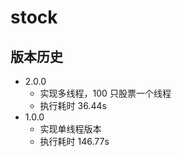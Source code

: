 # stock

## 版本历史
* 2.0.0
    * 实现多线程，100 只股票一个线程
    * 执行耗时 36.44s
* 1.0.0
    * 实现单线程版本
    * 执行耗时 146.77s